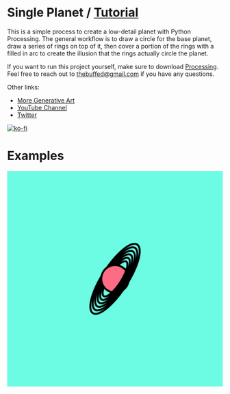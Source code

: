 # Single Planet / [Tutorial](https://www.youtube.com/watch?v=3_7rxEQKCIk)

This is a simple process to create a low-detail planet with Python Processing. The general workflow is to draw a circle for the base planet, draw a series of rings on top of it, then cover a portion of the rings with a filled in arc to create the illusion that the rings actually circle the planet.

If you want to run this project yourself, make sure to download [Processing](processing.org). Feel free to reach out to thebuffed@gmail.com if you have any questions.

Other links:
- [More Generative Art](https://github.com/erdavids/Generative-Art)
- [YouTube Channel](https://www.youtube.com/channel/UCUrmX3SvpPerq-KAfGBrgGQ)
- [Twitter](https://twitter.com/TheBuffED)

[![ko-fi](https://www.ko-fi.com/img/githubbutton_sm.svg)](https://ko-fi.com/A0A6YGXL)

# Examples

<p align="center"><img src="https://github.com/erdavids/Single-Planet/blob/master/Examples/Gif99.png"></p>
